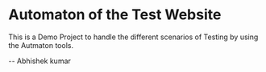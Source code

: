 # Automaton of the Test Website
This is a Demo Project to handle the different scenarios of Testing by using the Autmaton tools.

-- Abhishek kumar
